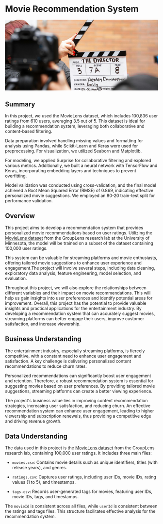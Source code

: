 # Movie Recommendation System

![Image of movie clapperboard](images/movie_img_cropped.jpeg)

## Summary

In this project, we used the MovieLens dataset, which includes 100,836 user ratings from 610 users, averaging 3.5 out of 5. This dataset is ideal for building a recommendation system, leveraging both collaborative and content-based filtering.

Data preparation involved handling missing values and formatting for analysis using Pandas, while Scikit-Learn and Keras were used for preprocessing. For visualization, we utilized Seaborn and Matplotlib.

For modeling, we applied Surprise for collaborative filtering and explored various metrics. Additionally, we built a neural network with TensorFlow and Keras, incorporating embedding layers and techniques to prevent overfitting.

Model validation was conducted using cross-validation, and the final model achieved a Root Mean Squared Error (RMSE) of 0.869, indicating effective personalized movie suggestions. We employed an 80-20 train-test split for performance validation.

## Overview

This project aims to develop a recommendation system that provides personalized movie recommendations based on user ratings. Utilizing the [MovieLens dataset](https://web.archive.org/web/20240828133414/https://grouplens.org/datasets/movielens/latest/) from the GroupLens research lab at the University of Minnesota, the model will be trained on a subset of the dataset containing 100,000 user ratings.

This system can be valuable for streaming platforms and movie enthusiasts, offering tailored movie suggestions to enhance user experience and engagement.The project will involve several steps, including data cleaning, exploratory data analysis, feature engineering, model selection, and evaluation.

Throughout this project, we will also explore the relationships between different variables and their impact on movie recommendations. This will help us gain insights into user preferences and identify potential areas for improvement. Overall, this project has the potential to provide valuable insights and practical applications for the entertainment industry. By developing a recommendation system that can accurately suggest movies, streaming platforms can better engage their users, improve customer satisfaction, and increase viewership.

## Business Understanding

The entertainment industry, especially streaming platforms, is fiercely competitive, with a constant need to enhance user engagement and satisfaction. A key challenge is delivering personalized content recommendations to reduce churn rates.

Personalized recommendations can significantly boost user engagement and retention. Therefore, a robust recommendation system is essential for suggesting movies based on user preferences. By providing tailored movie suggestions, streaming platforms can create a better viewing experience.

The project's business value lies in improving content recommendation strategies, increasing user satisfaction, and reducing churn. An effective recommendation system can enhance user engagement, leading to higher viewership and subscription renewals, thus providing a competitive edge and driving revenue growth.

## Data Understanding

The data used in this project is the [MovieLens dataset](https://files.grouplens.org/datasets/movielens/ml-latest-small.zip) from the GroupLens research lab, containing 100,000 user ratings. It includes three main files:

- `movies.csv`: Contains movie details such as unique identifiers, titles (with release years), and genres.

- `ratings.csv`: Captures user ratings, including user IDs, movie IDs, rating values (1 to 5), and timestamps.

- `tags.csv`: Records user-generated tags for movies, featuring user IDs, movie IDs, tags, and timestamps.

The `movieId` is consistent across all files, while `userId` is consistent between the ratings and tags files. This structure facilitates effective analysis for the recommendation system.
